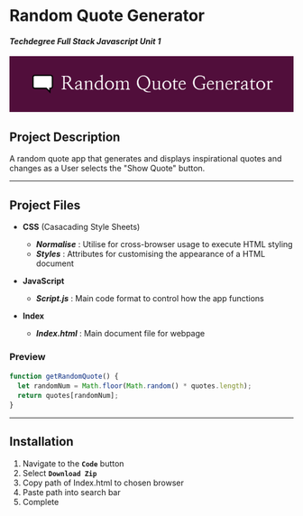 # **Random Quote Generator**
#### _Techdegree Full Stack Javascript Unit 1_

![Banner][logo]

[logo]: https://github.com/mutedCyan/Random-Quote-Generator/blob/main/img/RandomQBanner.png "Banner Logo"

## **Project Description**

<p>A random quote app that generates and displays inspirational quotes and changes as a User selects the "Show Quote" button.</p>

___

## **Project Files**

* **CSS** (Casacading Style Sheets)
    - **_Normalise_** : Utilise for cross-browser usage to execute HTML styling
    - **_Styles_** : Attributes for customising the appearance of a HTML document
 
* **JavaScript**
   - **_Script.js_** : Main code format to control how the app functions

* **Index**
    - **_Index.html_** : Main document file for webpage 

### Preview
```javascript
function getRandomQuote() {
  let randomNum = Math.floor(Math.random() * quotes.length);
  return quotes[randomNum];
}
```
---

## **Installation**

1. Navigate to the  **`Code`** button
2. Select  **`Download Zip`**
3. Copy path of Index.html to chosen browser
4. Paste path into search bar
5. Complete

